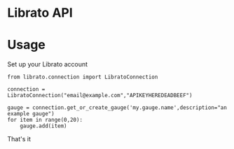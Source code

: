 Librato API
===========

Usage
=====

Set up your Librato account

    from librato.connection import LibratoConnection

    connection = LibratoConnection("email@example.com","APIKEYHEREDEADBEEF")

	gauge = connection.get_or_create_gauge('my.gauge.name',description="an example gauge")
	for item in range(0,20):
	    gauge.add(item)
	
That's it